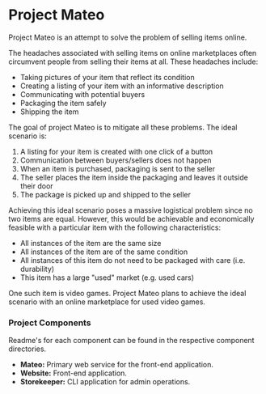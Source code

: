 # Project Mateo 
Project Mateo is an attempt to solve the problem of selling items online. 

The headaches associated with selling items on online marketplaces often circumvent people from selling their items at all. These headaches include:
- Taking pictures of your item that reflect its condition
- Creating a listing of your item with an informative description 
- Communicating with potential buyers 
- Packaging the item safely  
- Shipping the item 

The goal of project Mateo is to mitigate all these problems. The ideal scenario is: 
1. A listing for your item is created with one click of a button 
2. Communication between buyers/sellers does not happen
3. When an item is purchased, packaging is sent to the seller
4. The seller places the item inside the packaging and leaves it outside their door 
5. The package is picked up and shipped to the seller

Achieving this ideal scenario poses a massive logistical problem since no two items are equal. However, this would be achievable and economically feasible with a particular item with the following characteristics: 
- All instances of the item are the same size
- All instances of the item are of the same condition
- All instances of this item do not need to be packaged with care (i.e. durability) 
- This item has a large "used" market (e.g. used cars) 

One such item is video games. Project Mateo plans to achieve the ideal scenario with an online marketplace for used video games. 

### Project Components
Readme's for each component can be found in the respective component directories. 

- **Mateo:** Primary web service for the front-end application.
- **Website:** Front-end application.
- **Storekeeper:** CLI application for admin operations. 
